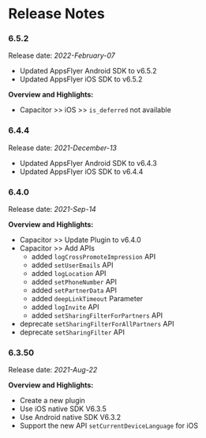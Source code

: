 # Release Notes
### 6.5.2
Release date: *2022-February-07*
- Updated AppsFlyer Android SDK to v6.5.2
- Updated AppsFlyer iOS SDK to v6.5.2

**Overview and Highlights:**
- Capacitor >> iOS >> `is_deferred` not available  
### 6.4.4
Release date: *2021-December-13*
- Updated AppsFlyer Android SDK to v6.4.3
- Updated AppsFlyer iOS SDK to v6.4.4
### 6.4.0
Release date: *2021-Sep-14* 

**Overview and Highlights:**
- Capacitor >> Update Plugin to v6.4.0 
- Capacitor >> Add APIs
  - added `logCrossPromoteImpression` API
  - added `setUserEmails` API
  - added `logLocation` API  
  - added `setPhoneNumber` API
  - added `setPartnerData` API
  - added `deepLinkTimeout` Parameter
  - added `logInvite` API
  - added `setSharingFilterForPartners` API
- deprecate `setSharingFilterForAllPartners` API
- deprecate `setSharingFilter` API


### 6.3.50
Release date: *2021-Aug-22* 

**Overview and Highlights:**
- Create a new plugin
- Use iOS native SDK  V6.3.5
- Use Android native SDK  V6.3.2
- Support the new API `setCurrentDeviceLanguage` for iOS
